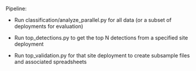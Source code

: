 Pipeline:

- Run classification/analyze_parallel.py for all data (or a subset of deployments for evaluation)

- Run top_detections.py to get the top N detections from a specified site deployment

- Run top_validation.py for that site deployment to create subsample files and associated spreadsheets